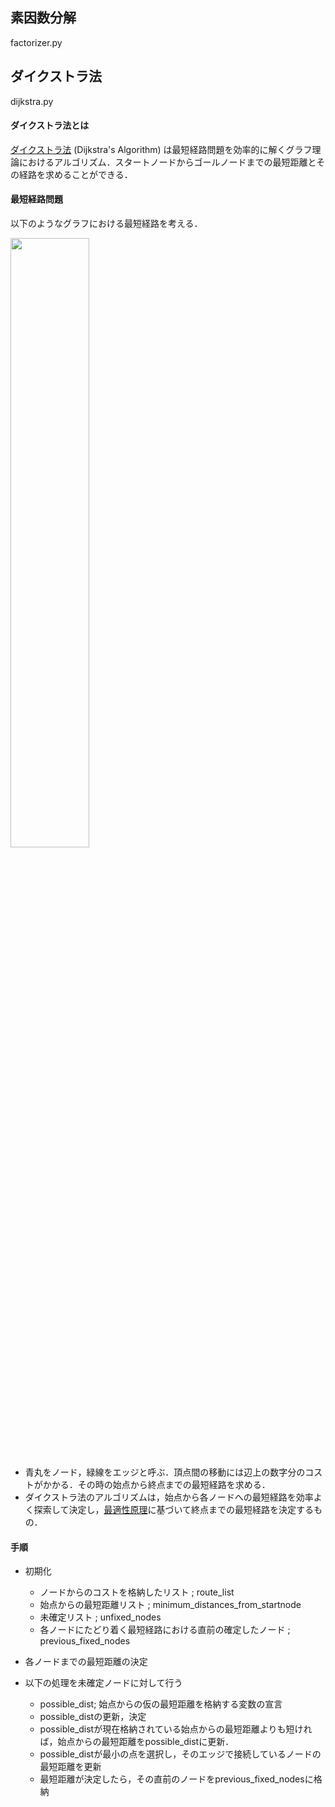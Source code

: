 ## 素因数分解
factorizer.py

## ダイクストラ法
dijkstra.py

#### ダイクストラ法とは
[ダイクストラ法](https://ja.wikipedia.org/wiki/%E3%83%80%E3%82%A4%E3%82%AF%E3%82%B9%E3%83%88%E3%83%A9%E6%B3%95) (Dijkstra's Algorithm) は最短経路問題を効率的に解くグラフ理論におけるアルゴリズム．スタートノードからゴールノードまでの最短距離とその経路を求めることができる．

#### 最短経路問題
以下のようなグラフにおける最短経路を考える．

<img src="http://cdn-ak.f.st-hatena.com/images/fotolife/k/kuuso1/20151213/20151213071247.png" width="50%">

- 青丸をノード，緑線をエッジと呼ぶ．頂点間の移動には辺上の数字分のコストがかかる．その時の始点から終点までの最短経路を求める．
- ダイクストラ法のアルゴリズムは，始点から各ノードへの最短経路を効率よく探索して決定し，[最適性原理](http://www.msi.co.jp/nuopt/glossary/term_f5a4fc8856e71f6ca220d1baf48b73b58a2bc1e7.html)に基づいて終点までの最短経路を決定するもの．

#### 手順
- 初期化
	- ノードからのコストを格納したリスト ; route_list
	- 始点からの最短距離リスト ; minimum_distances_from_startnode
	- 未確定リスト ; unfixed_nodes
	- 各ノードにたどり着く最短経路における直前の確定したノード ; previous_fixed_nodes

- 各ノードまでの最短距離の決定
- 以下の処理を未確定ノードに対して行う
	- possible_dist; 始点からの仮の最短距離を格納する変数の宣言
	- possible_distの更新，決定
	- possible_distが現在格納されている始点からの最短距離よりも短ければ，始点からの最短距離をpossible_distに更新．
	- possible_distが最小の点を選択し，そのエッジで接続しているノードの最短距離を更新
	- 最短距離が決定したら，その直前のノードをprevious_fixed_nodesに格納
